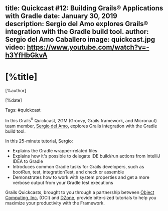 title: Quickcast #12: Building Grails® Applications with Gradle
date: January 30, 2019  
description: Sergio del Amo explores Grails® integration with the Gradle build tool. 
author: Sergio del Amo Caballero
image: quickcast.jpg
video: https://www.youtube.com/watch?v=-h3YfHbGkvA    
---

# [%title]

[%author]

[%date] 

Tags: #quickcast

In this Grails<sup>&reg;</sup> Quickcast, 2GM (Groovy, Grails framework, and Micronaut) team member, [Sergio del Amo](https://objectcomputing.com/products/2gm-team#caballero), explores Grails integration with the Gradle build tool.

In this 25-minute tutorial, Sergio:

- Explains the Gradle wrapper-related files
- Explains how it's possible to delegate IDE build/run actions from IntelliJ IDEA to Gradle
- Introduces common Gradle tasks for Grails developers, such as bootRun, test, integrationTest, and check or assemble
- Demonstrates how to work with system properties and get a more verbose output from your Gradle test executions

Grails Quickcasts, brought to you through a partnership between [Object Computing, Inc.](https://objectcomputing.com/) (OCI) and [DZone](https://dzone.com/), provide bite-sized tutorials to help you maximize your productivity with the Framework.
